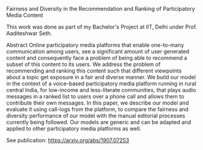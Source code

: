 Fairness and Diversity in the Recommendation and Ranking of Participatory Media Content

This work was done as part of my Bachelor's Project at IIT, Delhi under Prof. Aaditeshwar Seth.

Abstract
Online participatory media platforms that enable one-to-many communication among users, see a significant amount of user generated content and consequently face a problem of being able to recommend a subset of this content to its users. We address the problem of recommending and ranking this content such that different viewpoints about a topic get exposure in a fair and diverse manner. We build our model in the context of a voice-based participatory media platform running in rural central India, for low-income and less-literate communities, that plays audio messages in a ranked list to users over a phone call and allows them to contribute their own messages. In this paper, we describe our model and evaluate it using call-logs from the platform, to compare the fairness and diversity performance of our model with the manual editorial processes currently being followed. Our models are generic and can be adapted and applied to other participatory media platforms as well.

See publication: https://arxiv.org/abs/1907.07253
